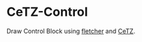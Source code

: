 # CeTZ-Control

Draw Control Block using [fletcher](https://github.com/Jollywatt/typst-fletcher) and [CeTZ](https://github.com/cetz-package/cetz).
